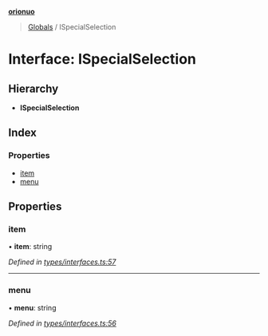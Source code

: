 **[orionuo](../README.md)**

> [Globals](../globals.md) / ISpecialSelection

# Interface: ISpecialSelection

## Hierarchy

* **ISpecialSelection**

## Index

### Properties

* [item](ispecialselection.md#item)
* [menu](ispecialselection.md#menu)

## Properties

### item

•  **item**: string

*Defined in [types/interfaces.ts:57](https://github.com/msviha/orionuo/blob/0a4af4e/src/types/interfaces.ts#L57)*

___

### menu

•  **menu**: string

*Defined in [types/interfaces.ts:56](https://github.com/msviha/orionuo/blob/0a4af4e/src/types/interfaces.ts#L56)*
